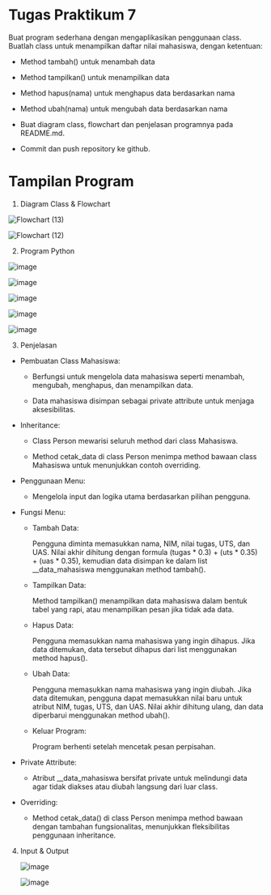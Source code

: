 # Tugas Praktikum 7

Buat program sederhana dengan mengaplikasikan penggunaan class. Buatlah class untuk menampilkan daftar nilai mahasiswa, dengan ketentuan:

- Method tambah() untuk menambah data

- Method tampilkan() untuk menampilkan data

- Method hapus(nama) untuk menghapus data berdasarkan nama

- Method ubah(nama) untuk mengubah data berdasarkan nama

- Buat diagram class, flowchart dan penjelasan programnya pada README.md.

- Commit dan push repository ke github.

# Tampilan Program

1. Diagram Class & Flowchart

  ![Flowchart (13)](https://github.com/user-attachments/assets/15768721-4164-46d5-9693-db68e4becb63)

  ![Flowchart (12)](https://github.com/user-attachments/assets/caf1b3b3-4274-4ee6-8d66-96b0240b849b)

2. Program Python

  ![image](https://github.com/user-attachments/assets/4643d107-284d-4547-81f5-8a09075b1ae7)

  ![image](https://github.com/user-attachments/assets/9adc0b9a-e52f-4312-b6f1-cf5181c89a67)

  ![image](https://github.com/user-attachments/assets/039143be-4ec4-427f-8220-b429fc0f86bb)

  ![image](https://github.com/user-attachments/assets/4b6f64d8-c941-44f5-9328-a049f85380a8)

  ![image](https://github.com/user-attachments/assets/7ca1dc01-0662-4630-8a4e-9b610cdeda07)

3. Penjelasan

  - Pembuatan Class Mahasiswa:

    - Berfungsi untuk mengelola data mahasiswa seperti menambah, mengubah, menghapus, dan menampilkan data.
    
    - Data mahasiswa disimpan sebagai private attribute untuk menjaga aksesibilitas.

  - Inheritance:

    - Class Person mewarisi seluruh method dari class Mahasiswa.
    
    - Method cetak_data di class Person menimpa method bawaan class Mahasiswa untuk menunjukkan contoh overriding.

  - Penggunaan Menu:
    - Mengelola input dan logika utama berdasarkan pilihan pengguna.

  - Fungsi Menu:

    - Tambah Data:

      Pengguna diminta memasukkan nama, NIM, nilai tugas, UTS, dan UAS. Nilai akhir dihitung dengan formula (tugas * 0.3) + (uts * 0.35) + (uas * 0.35), kemudian data disimpan ke dalam list __data_mahasiswa menggunakan method tambah().
    
    - Tampilkan Data:

      Method tampilkan() menampilkan data mahasiswa dalam bentuk tabel yang rapi, atau menampilkan pesan jika tidak ada data.
    
    - Hapus Data:

      Pengguna memasukkan nama mahasiswa yang ingin dihapus. Jika data ditemukan, data tersebut dihapus dari list menggunakan method hapus().

    - Ubah Data:

      Pengguna memasukkan nama mahasiswa yang ingin diubah. Jika data ditemukan, pengguna dapat memasukkan nilai baru untuk atribut NIM, tugas, UTS, dan UAS. Nilai akhir dihitung ulang, dan data diperbarui menggunakan method ubah().
    
    - Keluar Program:

      Program berhenti setelah mencetak pesan perpisahan.

  - Private Attribute:

    - Atribut __data_mahasiswa bersifat private untuk melindungi data agar tidak diakses atau diubah langsung dari luar class.

  - Overriding:

    - Method cetak_data() di class Person menimpa method bawaan dengan tambahan fungsionalitas, menunjukkan fleksibilitas penggunaan inheritance.

4. Input & Output

   ![image](https://github.com/user-attachments/assets/7f53762a-7b55-421b-b5b1-00d4fe72fdfc)

   ![image](https://github.com/user-attachments/assets/48871875-82c5-4999-ae4f-4af92308f72f)

